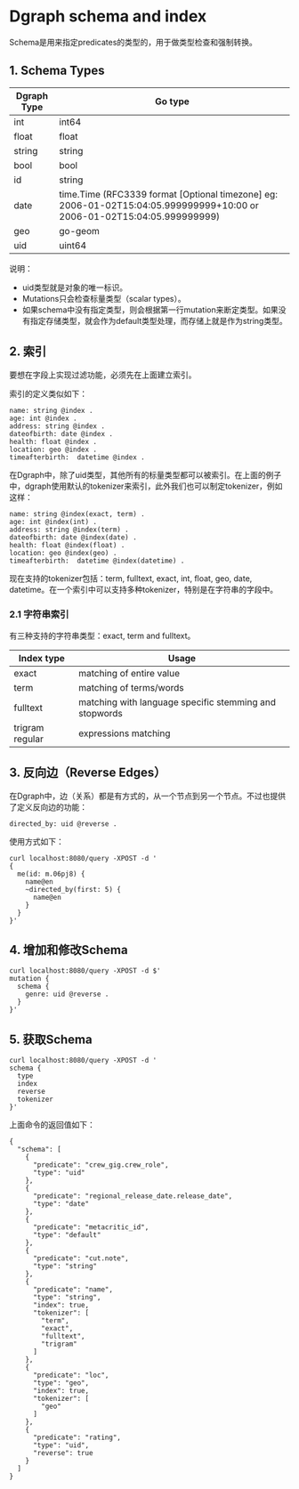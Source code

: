 # Dgraph schema and index
Schema是用来指定predicates的类型的，用于做类型检查和强制转换。

## 1. Schema Types

Dgraph Type | Go type
----------- | ---------
int	        | int64
float	    | float
string	    | string
bool	    | bool
id	        | string
date	    | time.Time (RFC3339 format [Optional timezone] eg: 2006-01-02T15:04:05.999999999+10:00 or 2006-01-02T15:04:05.999999999)
geo	        | go-geom
uid	        | uint64

说明：

- uid类型就是对象的唯一标识。
- Mutations只会检查标量类型（scalar types）。
- 如果schema中没有指定类型，则会根据第一行mutation来断定类型。如果没有指定存储类型，就会作为default类型处理，而存储上就是作为string类型。

## 2. 索引
要想在字段上实现过滤功能，必须先在上面建立索引。

索引的定义类似如下：

```
name: string @index .
age: int @index .
address: string @index .
dateofbirth: date @index .
health: float @index .
location: geo @index .
timeafterbirth:  datetime @index .
```

在Dgraph中，除了uid类型，其他所有的标量类型都可以被索引。在上面的例子中，dgraph使用默认的tokenizer来索引，此外我们也可以制定tokenizer，例如这样：

```
name: string @index(exact, term) .
age: int @index(int) .
address: string @index(term) .
dateofbirth: date @index(date) .
health: float @index(float) .
location: geo @index(geo) .
timeafterbirth:  datetime @index(datetime) .
```

现在支持的tokenizer包括：term, fulltext, exact, int, float, geo, date, datetime。在一个索引中可以支持多种tokenizer，特别是在字符串的字段中。

### 2.1 字符串索引
有三种支持的字符串类型：exact, term and fulltext。

Index type	| Usage
----------- | -----------
exact	         | matching of entire value
term	         | matching of terms/words
fulltext	     | matching with language specific stemming and stopwords
trigram	regular  | expressions matching

## 3. 反向边（Reverse Edges）
在Dgraph中，边（关系）都是有方式的，从一个节点到另一个节点。不过也提供了定义反向边的功能：

```
directed_by: uid @reverse .
```

使用方式如下：

```
curl localhost:8080/query -XPOST -d '
{
  me(id: m.06pj8) {
    name@en
    ~directed_by(first: 5) {
      name@en
    }
  }
}'
```

## 4. 增加和修改Schema

```
curl localhost:8080/query -XPOST -d $'
mutation {
  schema {
    genre: uid @reverse .
  }
}'
```

## 5. 获取Schema

```
curl localhost:8080/query -XPOST -d '
schema {
  type
  index
  reverse
  tokenizer
}'
```

上面命令的返回值如下：

```
{
  "schema": [
    {
      "predicate": "crew_gig.crew_role",
      "type": "uid"
    },
    {
      "predicate": "regional_release_date.release_date",
      "type": "date"
    },
    {
      "predicate": "metacritic_id",
      "type": "default"
    },
    {
      "predicate": "cut.note",
      "type": "string"
    },
    {
      "predicate": "name",
      "type": "string",
      "index": true,
      "tokenizer": [
        "term",
        "exact",
        "fulltext",
        "trigram"
      ]
    },
    {
      "predicate": "loc",
      "type": "geo",
      "index": true,
      "tokenizer": [
        "geo"
      ]
    },
    {
      "predicate": "rating",
      "type": "uid",
      "reverse": true
    }
  ]
}
```


